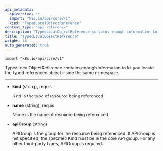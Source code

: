```yaml
---
api_metadata:
  apiVersion: ""
  import: "k8s.io/api/core/v1"
  kind: "TypedLocalObjectReference"
content_type: "api_reference"
description: "TypedLocalObjectReference contains enough information to let you locate the typed referenced object inside the same namespace."
title: "TypedLocalObjectReference"
weight: 13
auto_generated: true
---
```


<!--
The file is auto-generated from the Go source code of the component using a generic
[generator](https://github.com/kubernetes-sigs/reference-docs/). To learn how
to generate the reference documentation, please read
[Contributing to the reference documentation](/docs/contribute/generate-ref-docs/).
To update the reference content, please follow the 
[Contributing upstream](/docs/contribute/generate-ref-docs/contribute-upstream/)
guide. You can file document formatting bugs against the
[reference-docs](https://github.com/kubernetes-sigs/reference-docs/) project.
-->



`import "k8s.io/api/core/v1"`


TypedLocalObjectReference contains enough information to let you locate the typed referenced object inside the same namespace.

<hr>

- **kind** (string), requis

  Kind is the type of resource being referenced

- **name** (string), requis

  Name is the name of resource being referenced

- **apiGroup** (string)

  APIGroup is the group for the resource being referenced. If APIGroup is not specified, the specified Kind must be in the core API group. For any other third-party types, APIGroup is required.





